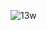 ![13w](https://user-images.githubusercontent.com/106071623/204717227-fa120085-9b8e-436e-aeb3-0fb2769e354c.PNG)
